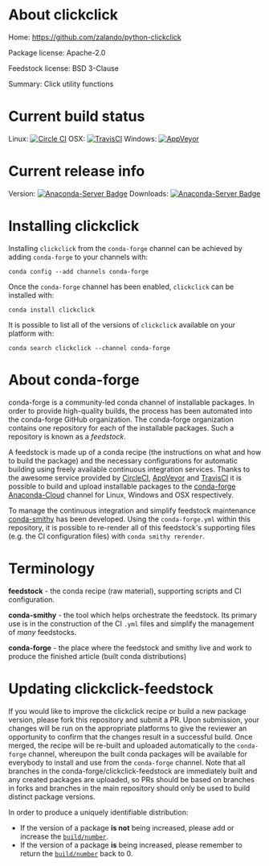 About clickclick
================

Home: https://github.com/zalando/python-clickclick

Package license: Apache-2.0

Feedstock license: BSD 3-Clause

Summary: Click utility functions



Current build status
====================

Linux: [![Circle CI](https://circleci.com/gh/conda-forge/clickclick-feedstock.svg?style=shield)](https://circleci.com/gh/conda-forge/clickclick-feedstock)
OSX: [![TravisCI](https://travis-ci.org/conda-forge/clickclick-feedstock.svg?branch=master)](https://travis-ci.org/conda-forge/clickclick-feedstock)
Windows: [![AppVeyor](https://ci.appveyor.com/api/projects/status/github/conda-forge/clickclick-feedstock?svg=True)](https://ci.appveyor.com/project/conda-forge/clickclick-feedstock/branch/master)

Current release info
====================
Version: [![Anaconda-Server Badge](https://anaconda.org/conda-forge/clickclick/badges/version.svg)](https://anaconda.org/conda-forge/clickclick)
Downloads: [![Anaconda-Server Badge](https://anaconda.org/conda-forge/clickclick/badges/downloads.svg)](https://anaconda.org/conda-forge/clickclick)

Installing clickclick
=====================

Installing `clickclick` from the `conda-forge` channel can be achieved by adding `conda-forge` to your channels with:

```
conda config --add channels conda-forge
```

Once the `conda-forge` channel has been enabled, `clickclick` can be installed with:

```
conda install clickclick
```

It is possible to list all of the versions of `clickclick` available on your platform with:

```
conda search clickclick --channel conda-forge
```


About conda-forge
=================

conda-forge is a community-led conda channel of installable packages.
In order to provide high-quality builds, the process has been automated into the
conda-forge GitHub organization. The conda-forge organization contains one repository
for each of the installable packages. Such a repository is known as a *feedstock*.

A feedstock is made up of a conda recipe (the instructions on what and how to build
the package) and the necessary configurations for automatic building using freely
available continuous integration services. Thanks to the awesome service provided by
[CircleCI](https://circleci.com/), [AppVeyor](http://www.appveyor.com/)
and [TravisCI](https://travis-ci.org/) it is possible to build and upload installable
packages to the [conda-forge](https://anaconda.org/conda-forge)
[Anaconda-Cloud](http://docs.anaconda.org/) channel for Linux, Windows and OSX respectively.

To manage the continuous integration and simplify feedstock maintenance
[conda-smithy](http://github.com/conda-forge/conda-smithy) has been developed.
Using the ``conda-forge.yml`` within this repository, it is possible to re-render all of
this feedstock's supporting files (e.g. the CI configuration files) with ``conda smithy rerender``.


Terminology
===========

**feedstock** - the conda recipe (raw material), supporting scripts and CI configuration.

**conda-smithy** - the tool which helps orchestrate the feedstock.
                   Its primary use is in the construction of the CI ``.yml`` files
                   and simplify the management of *many* feedstocks.

**conda-forge** - the place where the feedstock and smithy live and work to
                  produce the finished article (built conda distributions)


Updating clickclick-feedstock
=============================

If you would like to improve the clickclick recipe or build a new
package version, please fork this repository and submit a PR. Upon submission,
your changes will be run on the appropriate platforms to give the reviewer an
opportunity to confirm that the changes result in a successful build. Once
merged, the recipe will be re-built and uploaded automatically to the
`conda-forge` channel, whereupon the built conda packages will be available for
everybody to install and use from the `conda-forge` channel.
Note that all branches in the conda-forge/clickclick-feedstock are
immediately built and any created packages are uploaded, so PRs should be based
on branches in forks and branches in the main repository should only be used to
build distinct package versions.

In order to produce a uniquely identifiable distribution:
 * If the version of a package **is not** being increased, please add or increase
   the [``build/number``](http://conda.pydata.org/docs/building/meta-yaml.html#build-number-and-string).
 * If the version of a package **is** being increased, please remember to return
   the [``build/number``](http://conda.pydata.org/docs/building/meta-yaml.html#build-number-and-string)
   back to 0.
